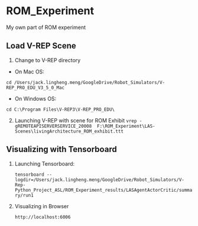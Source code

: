 # ROM_Experiment
My own part of ROM experiment

## Load V-REP Scene
1. Change to V-REP directory
  * On Mac OS:
   
   `cd /Users/jack.lingheng.meng/GoogleDrive/Robot_Simulators/V-REP_PRO_EDU_V3_5_0_Mac`
  * On Windows OS:
  
   `cd C:\Program Files\V-REP3\V-REP_PRO_EDU\`

2. Launching V-REP with scene for ROM Exhibit
`vrep -gREMOTEAPISERVERSERVICE_20008  F:\ROM_Experiment\LAS-Scenes\livingArchitecture_ROM_exhibit.ttt`



## Visualizing with Tensorboard
1. Launching Tensorboard:

   `tensorboard --logdir=/Users/jack.lingheng.meng/GoogleDrive/Robot_Simulators/V-Rep-Python_Project_ASL/ROM_Experiment_results/LASAgentActorCritic/summary/run1`
2. Visualizing in Browser 

   `http://localhost:6006`
